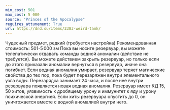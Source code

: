 ```yaml
---
min_cost: 501
max_cost: 5 000
source: "Princes of the Apocalypse"
requires_attunement: True
url: https://dnd.su/items/2383-weird-tank/
---
```


Чудесный предмет, редкий (требуется настройка)
Рекомендованная стоимость: 501-5 000 зм
Пока вы носите резервуар, вы можете телепатически отдавать команды водной аномалии (дей­ствие не требуется). Вы можете действием закрыть резервуар, но только если до этого приказали аномалии вернуться в резервуар, иначе она погибнет.
Если водная аномалия умирает, резервуар теряет магические свойства до тех пор, пока будет перезаряжен внутри элементального узла воды.
Перезарядка занимает 24 часа, и после неё внутри резервуара появляется новая водная аномалия.
Резервуар имеет КД 15, 50 хитов, уязвимость к дробящему урону и иммунитет к яду и урону психической энергией. Если хиты резервуара опустить до 0, он уничтожается вместе с водной аномалией внутри него.